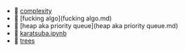 * 📄 [complexity](complexity.md)
* 📄 [fucking algo](fucking algo.md)
* 📄 [heap aka priority queue](heap aka priority queue.md)
* 📄 [karatsuba.ipynb](karatsuba.ipynb)
* 📄 [trees](trees.md)
